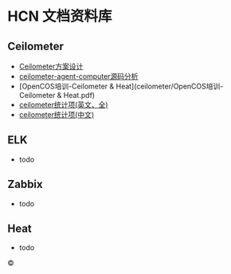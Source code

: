 # HCN 文档资料库


## Ceilometer

  * [Ceilometer方案设计](ceilometer/Ceilometer方案设计.pdf)
  * [ceilometer-agent-computer源码分析](ceilometer/ceilometer-agent-computer.md)
  * [OpenCOS培训-Ceilometer & Heat](ceilometer/OpenCOS培训-Ceilometer & Heat.pdf)
  * [ceilometer统计项(英文、全)](ceilometer/OpenCOS性能指标.pdf)
  * [ceilometer统计项(中文)](ceilometer/性能数据模型-0427.htm)


## ELK

  * todo


## Zabbix

  * todo


## Heat

  * todo



&copy;